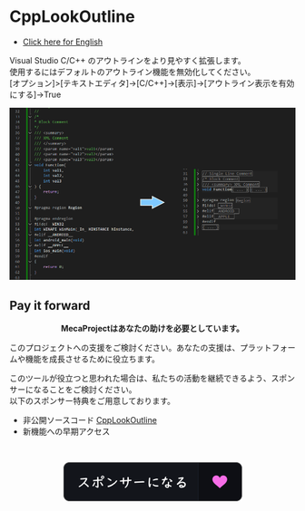 # CppLookOutline  
- [Click here for English](README.md)  

Visual Studio C/C++ のアウトラインをより見やすく拡張します。  
使用するにはデフォルトのアウトライン機能を無効化してください。  
[オプション]>[テキストエディタ]->[C/C++]->[表示]->[アウトライン表示を有効にする]->True  

![プレビュー](./CppLookOutline/preview.png)  

## Pay it forward  
<p align="center">
	<strong>MecaProjectはあなたの助けを必要としています。</strong>
</p>  
このプロジェクトへの支援をご検討ください。あなたの支援は、プラットフォームや機能を成長させるために役立ちます。<br>  

このツールが役立つと思われた場合は、私たちの活動を継続できるよう、スポンサーになることをご検討ください。  
以下のスポンサー特典をご用意しております。 
- 非公開ソースコード [CppLookOutline](https://github.com/mmeeccaa/CppLookOutline)
- 新機能への早期アクセス  

<br>
<p align="center">
  <a href="https://github.com/sponsors/mmeeccaa">
	<img src="./CppLookOutline/become_a_sponsor-jp.png" alt="スポンサーになる">
  </a>
</p>  
